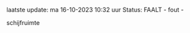 laatste update: 
ma 16-10-2023 10:32   uur 
Status: FAALT - fout - 
<div class="service R">schijfruimte</div>